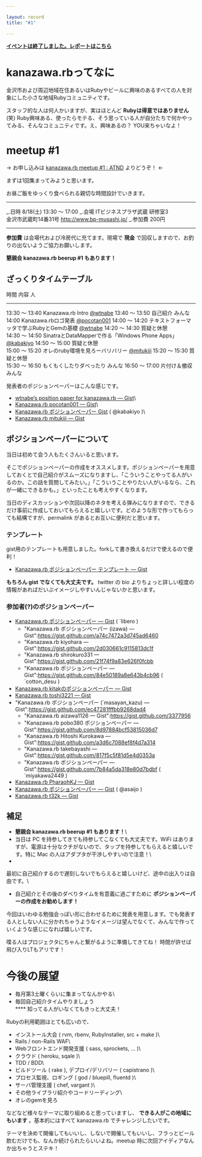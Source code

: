 ```yaml
---

layout: record
title: "#1"

---
```


<p>
<a href="./report.html"><strong>イベントは終了しました。レポートはこちら</strong></a></p>

kanazawa.rbってなに
===================

金沢市および周辺地域在住あるいはRubyやビールに興味のあるすべての人を対象にした小さな地域Rubyコミュニティです。

スタッフ的な人は何人かいますが、実はほとんど
**Rubyは得意ではありません** (笑)
Ruby興味ある、使ったらモテる、そう思っている人が自分たちで何かやってみる、そんなコミュニティです。え、興味あるの？
YOU来ちゃいなよ！

meetup #1
==========

→ お申し込みは [kanazawa.rb meetup #1 :
ATND](http://atnd.org/events/31034) よりどうぞ！ ←

まずは1回集まってみようと思います。

お昼ご飯をゆっくり食べられる親切な時間設計でいきます。

  ----------- ---------------------------------------------------
  \_.日時     8/18(土) 13:30 〜 17:00
  \_.会場     ITビジネスプラザ武蔵 研修室3<br>金沢市武蔵町14番31号 <a href="http://www.bp-musashi.jp/">http://www.bp-musashi.jp/</a>
  \_.参加費   200円
  ----------- ---------------------------------------------------

**参加費** は会場代および冷房代に充てます。現場で **現金**
で回収しますので、お釣りの出ないようご協力お願いします。

**懇親会 kanazawa.rb beerup #1 もあります！**

ざっくりタイムテーブル
----------------------

  時間             内容                                              人
  ---------------- ------------------------------------------------- ----------------------------------------------------------
  13:30 〜 13:40   Kanazawa.rb Intro                                 <a href="https://twitter.com/wtnabe">@wtnabe</a>
  13:40 〜 13:50   自己紹介                                          みんな
  14:00            Kanazawa.rbロゴ発表                               <a href="https://twitter.com/pocotan001">@pocotan001</a>
  14:00 〜 14:20   テキストフォーマッタで学ぶRubyとGemの基礎         <a href="https://twitter.com/wtnabe">@wtnabe</a>
  14:20 〜 14:30   質疑と休憩                                        
  14:30 〜 14:50   SinatraとDataMapperで作る「Windows Phone Apps」   <a href="https://twitter.com/kabakiyo">@kabakiyo</a>
  14:50 〜 15:00   質疑と休憩                                        
  15:00 〜 15:20   オレのruby環境を見ろーバリバリー                  <a href="https://twitter.com/mitukiii">@mitukiii</a>
  15:20 〜 15:30   質疑と休憩                                        
  15:30 〜 16:50   もくもくしたりダベったり                          みんな
  16:50 〜 17:00   片付け＆撤収                                      みんな

発表者のポジションペーパーはこんな感じです。

* [wtnabe’s position paper for kanazawa.rb — Gist](https://gist.github.com/3176363)\
 * [Kanazawa.rb pocotan001 — Gist](https://gist.github.com/31ed5ed489c107c3080e)\
 * [Kanazawa.rb ポジションペーパー
Gist](https://gist.github.com/59179d14e515bcfdfa75) ( @kabakiyo )\
 * [Kanazawa.rb mitukiii — Gist](https://gist.github.com/f5aed1a1244a9bc82c5b)

ポジションペーパーについて
--------------------------

当日は初めて会う人もたくさんいると思います。

そこでポジションペーパーの作成をオススメします。ポジションペーパーを用意しておくとで自己紹介がスムーズになりますし、「こういうことやってる人がいるのか。この話を質問してみたい。」「こういうことやりたい人がいるなら、これが一緒にできるかも。」といったことも考えやすくなります。

当日のディスカッションや次回以降のネタを考える弾みになりますので、できるだけ事前に作成しておいてもらえると嬉しいです。どのような形で作ってもらっても結構ですが、permalink
があるとお互いに便利だと思います。

### テンプレート

gist用のテンプレートも用意しました。forkして書き換えるだけで使えるので便利！

* [Kanazawa.rb ポジションペーパー テンプレート — Gist](https://gist.github.com/5a523ec3180002229a32)

**もちろん gist でなくても大丈夫です。** twitter の bio
よりちょっと詳しい程度の情報があればだいぶイメージしやすいんじゃないかと思います。

### 参加者(?)のポジションペーパー

-   [Kanazawa.rb ポジションペーパー —     Gist](https://gist.github.com/c030f92624fd35a32ccc) ( `libero )
    * "Kanazawa.rb ポジションペーパー (izawa) &mdash; Gist":https://gist.github.com/a74c7472a3d745ad6460
    * "Kanazawa.rb kiyohara &mdash; Gist":https://gist.github.com/2d030661c9115813dc1f
    * "Kanazawa.rb shirokuro331 &mdash; Gist":https://gist.github.com/21f74f9a83e626f0fcbb
    * "Kanazawa.rb ポジションペーパー &mdash; Gist":https://gist.github.com/84e50189a8e643b4cb96 ( `cotton\_desu
    )
-   [Kanazawa.rb kitakのポジションペーパー —     Gist](https://gist.github.com/1ff61592bf93bbbc9849)
-   [Kanazawa.rb toshi3221 —     Gist](https://gist.github.com/1382e3e18cfab7c16b91)
-   "Kanazawa.rb ポジションペーパー
    (`masayan_kazu) — Gist":https://gist.github.com/ec47281fffbb9268dad4
    * "Kanazawa.rb aizawa1126 — Gist":https://gist.github.com/3377956
    * "Kanazawa.rb pobo380 ポジションペーパー — Gist":https://gist.github.com/8d97884bcf53815036d7
    * "Kanazawa.rb Hitoshi Kurokawa — Gist":https://gist.github.com/a3d6c7088ef8f4d7a314
    * "Kanazawa.rb takebayashi — Gist":https://gist.github.com/817f5c5f81d5e4d0353a
    * "Kanazawa.rb ポジションペーパー  — Gist":https://gist.github.com/7b84a5da318e80d7bdbf ( `miyakawa2449
    )
-   [Kanazawa.rb PharaohKJ —     Gist](https://gist.github.com/216f1e420cdd317651c1)
-   [Kanazawa.rb ポジションペーパー —     Gist](https://gist.github.com/9a898208ebc54320673e) ( @asaijo )
-   [Kanazawa.rb t32k —     Gist](https://gist.github.com/68bc35ff5b094cc74f41)

補足
----

* **懇親会 kanazawa.rb beerup #1 もあります！**\
 * 当日は PC を持参してきても持参してこなくても大丈夫です。WiFi
はありますが、電源は十分なクチがないので、タップを持参してもらえると嬉しいです。特に
Mac の人はアダプタが干渉しやすいので注意！\
 *
最初に自己紹介するので遅刻しないでもらえると嬉しいけど、途中の出入りは自由です。\
 * 自己紹介とその後のダベりタイムを有意義に過ごすために
**ポジションペーパーの作成をお勧めします！**

今回はいわゆる勉強会っぽい形に合わせるために発表を用意します。でも発表する人としない人に分かれちゃうようなイメージは望んでなくて、みんなで作っていくような感じになれば嬉しいです。

喋る人はプロジェクタにちゃんと繋がるように準備してきてね！
時間が許せば飛び入りLTもアリです！

今後の展望
==========

* 毎月第3土曜くらいに集まってなんかやる\
 * 毎回自己紹介タイムやりましょう\
 **** 知ってる人がいなくてもきっと大丈夫！

Rubyの利用範囲はとても広いので、

* インストール大会 ( rvm, rbenv, RubyInstaller, src + make )\
 * Rails / non-Rails WAF\
 * Webフロントエンド開発支援 ( sass, sprockets, … )\
 * クラウド ( heroku, sqale )\
 * TDD / BDD\
 * ビルドツール ( rake ), デプロイ/デリバリー ( capistrano )\
 * プロセス監視、ロギング ( god / bluepill, fluentd )\
 * サーバ管理支援 ( chef, vargant )\
 * その他ライブラリ紹介やコードリーディング\
 * オレのgemを見ろ

などなど様々なテーマに取り組めると思っていますし、
**できる人がこの地域にもいます** 。基本的にはすべて kanazawa.rb
でチャレンジしたいです。

テーマを決めて開催してもいいし、しないで開催してもいいし、フラっとビール飲むだけでも、なんか続けられたらいいよね。meetup
時に次回アイディアなんか出ちゃうとステキ！
